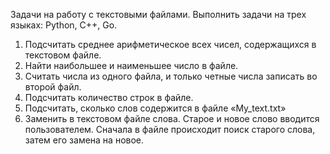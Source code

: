 Задачи на работу с текстовыми файлами. Выполнить задачи на трех языках: Python, С++, Go.
 
1. Подсчитать среднее арифметическое всех чисел, содержащихся в текстовом файле.
2. Найти наибольшее и наименьшее число в файле.
3. Считать числа из одного файла, и только четные числа записать во второй файл.
4. Подсчитать количество строк в файле.
5. Подсчитать, сколько слов содержится в файле «My_text.txt»
6. Заменить в текстовом файле слова. Старое и новое слово вводится пользователем. Сначала в файле происходит поиск старого слова, затем его замена на новое.
